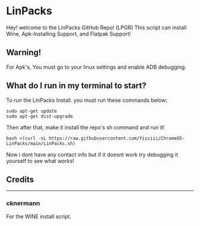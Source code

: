 # LinPacks
Hey! welcome to the LinPacks GitHub Repo! (LPGR)
This script can install Wine, Apk-Installing Support, and Flatpak Support!

## Warning!
For Apk's, You must go to your linux settings and enable ADB debugging.

## What do I run in my terminal to start?
To run the LinPacks Install. you must run these commands below;
```
sudo apt-get update
sudo apt-get dist-upgrade
```
Then after that, make it install the repo's sh command and run it!
```
bash <(curl -sL https://raw.githubusercontent.com/Yizziii/ChromeOS-LinPacks/main/LinPacks.sh)
```
Now i dont have any contact info but if it doesnt work try debugging it yourself to see what works!

## Credits
--------------------------------
### cknermann
For the WINE install script.
